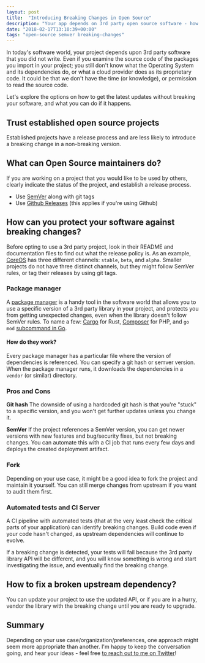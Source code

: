 ```yaml
---
layout: post
title:  "Introducing Breaking Changes in Open Source"
description: "Your app depends on 3rd party open source software - how do you avoid breaking changes?"
date: "2018-02-17T13:10:39+00:00"
tags: "open-source semver breaking-changes"
---
```


In today's software world, your project depends upon 3rd party software that you did not write. Even if you examine the source code of the packages you import in your project; you still don't know what the Operating System and its dependencies do, or what a cloud provider does as its proprietary code. It could be that we don't have the time (or knowledge), or permission to read the source code.

Let's explore the options on how to get the latest updates without breaking your software, and what you can do if it happens.

## Trust established open source projects
Established projects have a release process and are less likely to introduce a breaking change in a non-breaking version.

## What can Open Source maintainers do?
If you are working on a project that you would like to be used by others, clearly indicate the status of the project, and establish a release process.

* Use [SemVer](https://semver.org/) along with git tags
* Use [Github Releases](https://help.github.com/articles/creating-releases/) (this applies if you're using Github)

## How can you protect your software against breaking changes?
Before opting to use a 3rd party project, look in their README and documentation files to find out what the release policy is. As an example, [CoreOS](https://coreos.com/releases/) has three different channels: `stable`, `beta`, and `alpha`. Smaller projects do not have three distinct channels, but they might follow SemVer rules, or tag their releases by using git tags.

### Package manager
A [package manager](https://en.wikipedia.org/wiki/Package_manager) is a handy tool in the software world that allows you to use a specific version of a 3rd party library in your project, and protects you from getting unexpected changes, even when the library doesn't follow SemVer rules. To name a few: [Cargo](https://doc.rust-lang.org/cargo/) for Rust, [Composer](http://getcomposer.org/) for PHP, and `go mod` [subcommand in Go](https://blog.golang.org/using-go-modules).

#### How do they work?
Every package manager has a particular file where the version of dependencies is referenced. You can specify a git hash or semver version. When the package manager runs, it downloads the dependencies in a `vendor` (or similar) directory.

### Pros and Cons

**Git hash**
The downside of using a hardcoded git hash is that you're "stuck" to a specific version, and you won't get further updates unless you change it.

**SemVer**
If the project references a SemVer version, you can get newer versions with new features and bug/security fixes, but not breaking changes. You can automate this with a CI job that runs every few days and deploys the created deployment artifact.

### Fork
Depending on your use case, it might be a good idea to fork the project and maintain it yourself. You can still merge changes from upstream if you want to audit them first.

### Automated tests and CI Server
A CI pipeline with automated tests (that at the very least check the critical parts of your application) can identify breaking changes. Build code even if your code hasn't changed, as upstream dependencies will continue to evolve.

If a breaking change is detected, your tests will fail because the 3rd party library API will be different, and you will know something is wrong and start investigating the issue, and eventually find the breaking change.

## How to fix a broken upstream dependency?
You can update your project to use the updated API, or if you are in a hurry, vendor the library with the breaking change until you are ready to upgrade.

## Summary

Depending on your use case/organization/preferences, one approach might seem more appropriate than another. I'm happy to keep the conversation going, and hear your ideas - feel free [to reach out to me on Twitter](https://twitter.com/GeorgeGkirtsou)!
